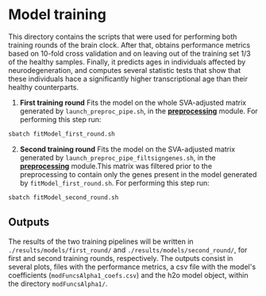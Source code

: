 # Model training
This directory contains the scripts that were used for performing both training rounds of the brain clock. After that, obtains performance metrics based on 10-fold cross validation and on leaving out of the training set 1/3 of the healthy samples. Finally, it predicts ages in individuals affected by neurodegeneration, and computes several statistic tests that show that these individuals hace a significantly higher transcriptional age than their healthy counterparts.
1. **First training round**
Fits the model on the whole SVA-adjusted matrix generated by `launch_preproc_pipe.sh`, in the [**preprocessing**](./scripts/preprocessing) module. For performing this step run:
```bash
sbatch fitModel_first_round.sh
```
2. **Second training round**
Fits the model on the SVA-adjusted matrix generated by `launch_preproc_pipe_filtsigngenes.sh`, in the [**preprocessing**](./scripts/preprocessing) module.This matrix was filtered prior to the preprocessing to contain only the genes  present in the model generated by `fitModel_first_round.sh`. For performing this step run:
```bash
sbatch fitModel_second_round.sh
```
## Outputs
The results of the two training pipelines will be written in `./results/models/first_round/` and `./results/models/second_round/`, for first and second training rounds, respectively. The outputs consist in several plots, files with the performance metrics, a csv file with the model's coefficients (`modFuncsAlpha1_coefs.csv`) and the h2o model object, within the directory `modFuncsAlpha1/`.
